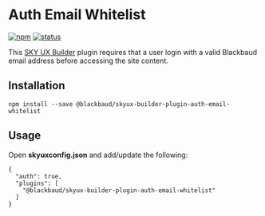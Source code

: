# Auth Email Whitelist

[![npm](https://img.shields.io/npm/v/@blackbaud/skyux-builder-plugin-auth-email-whitelist.svg)](https://www.npmjs.com/package/@blackbaud/skyux-builder-plugin-auth-email-whitelist)
[![status](https://travis-ci.org/blackbaud/skyux-builder-plugin-auth-email-whitelist.svg?branch=master)](https://travis-ci.org/blackbaud/skyux-builder-plugin-auth-email-whitelist)

This [SKY UX Builder](https://github.com/blackbaud/skyux-builder) plugin requires that a user login with a valid Blackbaud email address before accessing the site content.

## Installation

```
npm install --save @blackbaud/skyux-builder-plugin-auth-email-whitelist
```

## Usage

Open **skyuxconfig.json** and add/update the following:

```
{
  "auth": true,
  "plugins": [
    "@blackbaud/skyux-builder-plugin-auth-email-whitelist"
  ]
}
```

